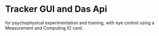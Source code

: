 # Tracker GUI and Das Api
for psychophysical experimentation and training, with eye control using a Measurement and Computing IO card.
